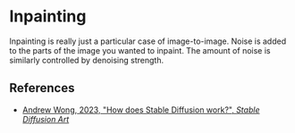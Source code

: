# Inpainting

Inpainting is really just a particular case of image-to-image. Noise is added to the parts of the image you wanted to inpaint. The amount of noise is similarly controlled by denoising strength.

## References

- [Andrew Wong, 2023, "How does Stable Diffusion work?", _Stable Diffusion Art_](https://stable-diffusion-art.com/how-stable-diffusion-work/)
